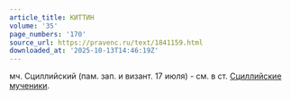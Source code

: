 ```yaml
---
article_title: КИТТИН
volume: '35'
page_numbers: '170'
source_url: https://pravenc.ru/text/1841159.html
downloaded_at: '2025-10-13T14:46:19Z'
---
```


мч. Сциллийский (пам. зап. и визант. 17 июля) - см. в ст. [Сциллийские мученики](<https://pravenc.ru/text/Сциллийские мученики.html>).
